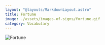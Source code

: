 ```yaml
---
layout: "@layouts/MarkdownLayout.astro"
title: Fortune
image: ./assets/images-of-signs/fortune.gif
category: Vocabulary
---
```


![Fortune](@signs/fortune.gif)
